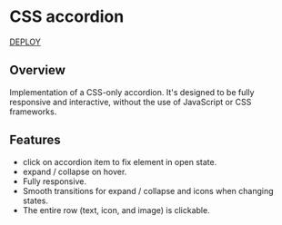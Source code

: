 # CSS accordion

[DEPLOY](https://wystov.github.io/cssBayan/cssBayan/index.html)

## Overview

Implementation of a CSS-only accordion. It's designed to be fully responsive and interactive, without the use of JavaScript or CSS frameworks.

## Features

- click on accordion item to fix element in open state.
- expand / collapse on hover.
- Fully responsive.
- Smooth transitions for expand / collapse and icons when changing states.
- The entire row (text, icon, and image) is clickable.
